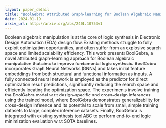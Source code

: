 ```yaml
---
layout: paper_detail
title: "BoolGebra: Attributed Graph-learning for Boolean Algebraic Manipulation"
date: 2024-01-19
arxiv_url: http://arxiv.org/abs/2401.10753v1
---
```


Boolean algebraic manipulation is at the core of logic synthesis in Electronic Design Automation (EDA) design flow. Existing methods struggle to fully exploit optimization opportunities, and often suffer from an explosive search space and limited scalability efficiency. This work presents BoolGebra, a novel attributed graph-learning approach for Boolean algebraic manipulation that aims to improve fundamental logic synthesis. BoolGebra incorporates Graph Neural Networks (GNNs) and takes initial feature embeddings from both structural and functional information as inputs. A fully connected neural network is employed as the predictor for direct optimization result predictions, significantly reducing the search space and efficiently locating the optimization space. The experiments involve training the BoolGebra model w.r.t design-specific and cross-design inferences using the trained model, where BoolGebra demonstrates generalizability for cross-design inference and its potential to scale from small, simple training datasets to large, complex inference datasets. Finally, BoolGebra is integrated with existing synthesis tool ABC to perform end-to-end logic minimization evaluation w.r.t SOTA baselines.
